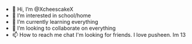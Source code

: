 - 👋 Hi, I’m @XcheescakeX
- 👀 I’m interested in school/home
- 🌱 I’m currently learning everything
- 💞️ I’m looking to collaborate on everything
- 📫 How to reach me chat
I'm looking for friends. I love pusheen. Im 13

